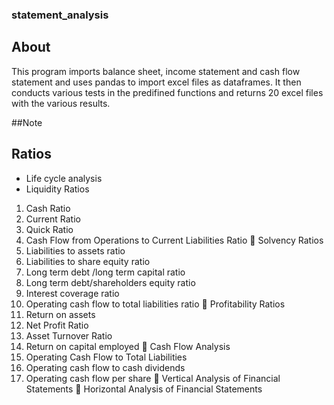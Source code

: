 ### statement_analysis

## About
This program imports balance sheet, income statement and cash flow statement and uses pandas to import excel files as dataframes.
It then conducts various tests in the predifined functions and returns 20 excel files with the various results.

##Note 

## Ratios
+	Life cycle analysis
+ Liquidity Ratios
1.  Cash Ratio
2.  Current Ratio
3.  Quick Ratio
4.  Cash Flow from Operations to Current Liabilities Ratio
	Solvency Ratios
1.  Liabilities to assets ratio
2.  Liabilities to share equity ratio
3.  Long term debt /long term capital ratio
4.  Long term debt/shareholders equity ratio
5.  Interest coverage ratio 
6.  Operating cash flow to total liabilities ratio
	Profitability Ratios
1.  Return on assets
2.  Net Profit Ratio
3.  Asset Turnover Ratio
4.  Return on capital employed
	Cash Flow Analysis
1.  Operating Cash Flow to Total Liabilities
2.  Operating cash flow to cash dividends
3.  Operating cash flow per share
	Vertical Analysis of Financial Statements
	Horizontal Analysis of Financial Statements
